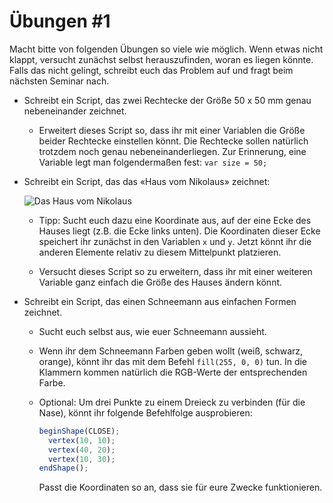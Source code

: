 # Übungen #1

Macht bitte von folgenden Übungen so viele wie möglich. Wenn etwas nicht klappt, versucht zunächst selbst herauszufinden, woran es liegen könnte. Falls das nicht gelingt, schreibt euch das Problem auf und fragt beim nächsten Seminar nach.

* Schreibt ein Script, das zwei Rechtecke der Größe 50 x 50 mm genau nebeneinander zeichnet.

  * Erweitert dieses Script so, dass ihr mit einer Variablen die Größe beider Rechtecke einstellen könnt. Die Rechtecke sollen natürlich trotzdem noch genau nebeneinanderliegen. Zur Erinnerung, eine Variable legt man folgendermaßen fest: `var size = 50;`

* Schreibt ein Script, das das «Haus vom Nikolaus» zeichnet:

  ![Das Haus vom Nikolaus](http://images.gutefrage.net/media/fragen/bilder/alle-24-arten-das-ist-das-haus-vom-nikolaus/0_big.jpg)

  * Tipp: Sucht euch dazu eine Koordinate aus, auf der eine Ecke des Hauses liegt (z.B. die Ecke links unten). Die Koordinaten dieser Ecke speichert ihr zunächst in den Variablen `x` und `y`. Jetzt könnt ihr die anderen Elemente relativ zu diesem Mittelpunkt platzieren.

  * Versucht dieses Script so zu erweitern, dass ihr mit einer weiteren Variable ganz einfach die Größe des Hauses ändern könnt.

* Schreibt ein Script, das einen Schneemann aus einfachen Formen zeichnet.

  * Sucht euch selbst aus, wie euer Schneemann aussieht.

  * Wenn ihr dem Schneemann Farben geben wollt (weiß, schwarz, orange), könnt ihr das mit dem Befehl `fill(255, 0, 0)` tun. In die Klammern kommen natürlich die RGB-Werte der entsprechenden Farbe.

  * Optional: Um drei Punkte zu einem Dreieck zu verbinden (für die Nase), könnt ihr folgende Befehlfolge ausprobieren:
    ```js
    beginShape(CLOSE);
      vertex(10, 10);
      vertex(40, 20);
      vertex(10, 30);
    endShape();
    ```
    Passt die Koordinaten so an, dass sie für eure Zwecke funktionieren.
